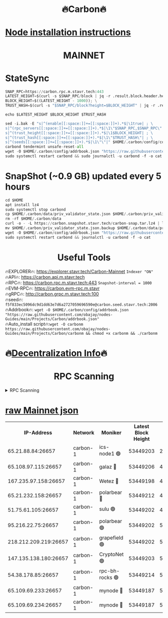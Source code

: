 <h1 align="center"> 🔥Carbon🔥</h1>

[Node installation instructions](https://github.com/obajay/nodes-Guides/tree/main/Projects/Carbon)
=
<h1 align="center"> MAINNET</h1>

# StateSync
```python
SNAP_RPC=https://carbon.rpc.m.stavr.tech:443
LATEST_HEIGHT=$(curl -s $SNAP_RPC/block | jq -r .result.block.header.height); \
BLOCK_HEIGHT=$((LATEST_HEIGHT - 1000)); \
TRUST_HASH=$(curl -s "$SNAP_RPC/block?height=$BLOCK_HEIGHT" | jq -r .result.block_id.hash)

echo $LATEST_HEIGHT $BLOCK_HEIGHT $TRUST_HASH

sed -i.bak -E "s|^(enable[[:space:]]+=[[:space:]]+).*$|\1true| ; \
s|^(rpc_servers[[:space:]]+=[[:space:]]+).*$|\1\"$SNAP_RPC,$SNAP_RPC\"| ; \
s|^(trust_height[[:space:]]+=[[:space:]]+).*$|\1$BLOCK_HEIGHT| ; \
s|^(trust_hash[[:space:]]+=[[:space:]]+).*$|\1\"$TRUST_HASH\"| ; \
s|^(seeds[[:space:]]+=[[:space:]]+).*$|\1\"\"|" $HOME/.carbon/config/config.toml
carbond tendermint unsafe-reset-all
wget -O $HOME/.carbon/config/addrbook.json "https://raw.githubusercontent.com/obajay/nodes-Guides/main/Projects/Carbon/addrbook.json"
sudo systemctl restart carbond && sudo journalctl -u carbond -f -o cat
```
# SnapShot (~0.9 GB) updated every 5 hours
```python
cd $HOME
apt install lz4
sudo systemctl stop carbond
cp $HOME/.carbon/data/priv_validator_state.json $HOME/.carbon/priv_validator_state.json.backup
rm -rf $HOME/.carbon/data
curl -o - -L https://carbon.snapshot.stavr.tech/carbon-snap.tar.lz4 | lz4 -c -d - | tar -x -C $HOME/.carbon --strip-components 2
mv $HOME/.carbon/priv_validator_state.json.backup $HOME/.carbon/data/priv_validator_state.json
wget -O $HOME/.carbon/config/addrbook.json "https://raw.githubusercontent.com/obajay/nodes-Guides/main/Projects/Carbon/addrbook.json"
sudo systemctl restart carbond && journalctl -u carbond -f -o cat
```

 <h1 align="center"> Useful Tools</h1>

🔥EXPLORER🔥:     https://explorer.stavr.tech/Carbon-Mainnet        `Indexer "ON"` \
🔥API🔥:          https://carbon.api.m.stavr.tech \
🔥RPC🔥:          https://carbon.rpc.m.stavr.tech:443              `Snapshot-interval = 1000` \
🔥EVM-RPC🔥:      https://carbon.evm-rpc.m.stavr \
🔥gRPC🔥:         http://carbon.grpc.m.stavr.tech:100 \
🔥seed🔥:      `f5f833ec5096dc9d1dd63e7d6a2727059696590e@carbon.seed.stavr.tech:2006` \
🔥Addrbook🔥:  `wget -O $HOME/.carbon/config/addrbook.json "https://raw.githubusercontent.com/obajay/nodes-Guides/main/Projects/Carbon/addrbook.json"` \
🔥Auto_install script🔥:`wget -O carbonm https://raw.githubusercontent.com/obajay/nodes-Guides/main/Projects/Carbon/carbonm && chmod +x carbonm && ./carbonm`

🔥[Decentralization Info](https://github.com/obajay/StateSync-snapshots/tree/main/Projects/Carbon/Decentralization)🔥
=
<h1 align="center"> RPC Scanning</h1>

<details>
<summary>RPC Scanning</summary>

<h2 align="center"> We scan nodes in real time every 4 hours. And we provide the final result of RPC endpoints.
We cannot influence the operation of these nodes in any way. </h2>


```python
If Voting Power is higher than 0 --> then the Node is a validator of the network and may be subject to attack and be a potential threat to the chain.
```
```python
We marked such validators with a red symbol
```

</details>

[raw Mainnet json](https://rpc-check.carbonm.stavr.tech/carbonm/rpc-carbonm-result.json)
=


<table><tr><th>IP-Address</th><th>Network</th><th>Moniker</th><th>Latest Block Height</th><th>Earliest Block Height</th><th>Catching Up</th><th>Tx Index</th><th>Voting Power</th><th>Scan Time</th></tr><tr><td>65.21.88.84:26657</td><td>carbon-1</td><td>ics-node1 🟢</td><td>53449203</td><td>21164241</td><td>False</td><td>off</td><td>0</td><td>2024-02-09T10:19:01.861837911UTC</td></tr><tr><td>65.108.97.115:26657</td><td>carbon-1</td><td>galaz 🔴</td><td>53449206</td><td>47374001</td><td>False</td><td>on</td><td>11248368631</td><td>2024-02-09T10:19:12.888047851UTC</td></tr><tr><td>167.235.97.158:26657</td><td>carbon-1</td><td>Wetez 🔴</td><td>53449198</td><td>48067570</td><td>False</td><td>on</td><td>1334734778</td><td>2024-02-09T10:18:38.731742831UTC</td></tr><tr><td>65.21.232.158:26657</td><td>carbon-1</td><td>polarbear 🔴</td><td>53449212</td><td>48126001</td><td>False</td><td>on</td><td>10996166149</td><td>2024-02-09T10:19:23.514376372UTC</td></tr><tr><td>51.75.61.105:26657</td><td>carbon-1</td><td>sulu 🟢</td><td>53449202</td><td>48742001</td><td>False</td><td>on</td><td>0</td><td>2024-02-09T10:18:54.956298019UTC</td></tr><tr><td>95.216.22.75:26657</td><td>carbon-1</td><td>polarbear 🟢</td><td>53449202</td><td>52338001</td><td>False</td><td>on</td><td>0</td><td>2024-02-09T10:18:59.419660984UTC</td></tr><tr><td>218.212.209.219:26657</td><td>carbon-1</td><td>grapefield 🟢</td><td>53449202</td><td>52371001</td><td>False</td><td>on</td><td>0</td><td>2024-02-09T10:18:52.600190419UTC</td></tr><tr><td>147.135.138.180:26657</td><td>carbon-1</td><td>CryptoNet 🟢</td><td>53449203</td><td>52934001</td><td>False</td><td>on</td><td>0</td><td>2024-02-09T10:19:04.304476592UTC</td></tr><tr><td>54.38.178.85:26657</td><td>carbon-1</td><td>rpc-bh-rocks 🟢</td><td>53449214</td><td>53130001</td><td>False</td><td>on</td><td>0</td><td>2024-02-09T10:19:27.900673569UTC</td></tr><tr><td>65.109.69.233:26657</td><td>carbon-1</td><td>mynode 🔴</td><td>53449187</td><td>53160001</td><td>False</td><td>off</td><td>8763186317</td><td>2024-02-09T10:18:17.600551779UTC</td></tr><tr><td>65.109.69.234:26657</td><td>carbon-1</td><td>mynode 🔴</td><td>53449187</td><td>53160001</td><td>False</td><td>off</td><td>12840560094</td><td>2024-02-09T10:18:17.948797219UTC</td></tr></table>

